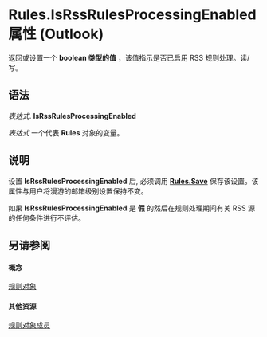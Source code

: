 
# Rules.IsRssRulesProcessingEnabled 属性 (Outlook)

返回或设置一个 **boolean 类型的值** ，该值指示是否已启用 RSS 规则处理。读/写。


## 语法

 _表达式_. **IsRssRulesProcessingEnabled**

 _表达式_ 一个代表 **Rules** 对象的变量。


## 说明

设置 **IsRssRulesProcessingEnabled** 后, 必须调用 **[Rules.Save](d838eca0-4ec5-ab43-a031-fd65ab7d9f3c.md)** 保存该设置。该属性与用户将漫游的邮箱级别设置保持不变。

如果 **IsRssRulesProcessingEnabled** 是 **假** 的然后在规则处理期间有关 RSS 源的任何条件进行不评估。


## 另请参阅


#### 概念


[规则对象](dd41b4de-bf5f-5532-46c9-394a5d078bec.md)
#### 其他资源


[规则对象成员](39fb5418-ff5a-1714-d3b5-07cc28893821.md)